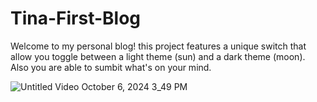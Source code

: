 # Tina-First-Blog
Welcome to my personal blog! this project features a unique switch that allow you toggle between a light theme (sun) and a dark theme (moon).
Also you are able to sumbit what's on your mind.

![Untitled Video October 6, 2024 3_49 PM](https://github.com/user-attachments/assets/cf7f6f36-9776-4940-b383-3b66744aeadc)
